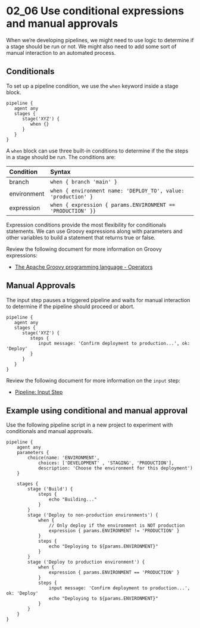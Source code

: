 # 02_06 Use conditional expressions and manual approvals
When we’re developing pipelines, we might need to use logic to determine if a stage should be run or not.  We might also need to add some sort of manual interaction to an automated process.  

## Conditionals
To set up a pipeline condition, we use the `when` keyword inside a stage block.  
```
pipeline {
   agent any
   stages {
      stage('XYZ') {
         when {}
      }
   }
}
```

A `when` block can use three built-in conditions to determine if the the steps in a stage should be run.  The conditions are:

|Condition  |Syntax                                                       |
|:----------|:------------------------------------------------------------|
|branch     |`when { branch 'main' }`                                     |
|environment|`when { environment name: 'DEPLOY_TO', value: 'production' }`|
|expression |`when { expression { params.ENVIRONMENT == 'PRODUCTION' }}`  |

Expression conditions provide the most flexibility for conditionals statements.  We can use Groovy expressions along with parameters and other variables to build a statement that returns true or false.

Review the following document for more information on Groovy expressions:
- [The Apache Groovy programming language - Operators](https://groovy-lang.org/operators.html)

## Manual Approvals
The input step pauses a triggered pipeline and waits for manual interaction to determine if the pipeline should proceed or abort.
```
pipeline {
   agent any
   stages {
      stage('XYZ') {
         steps {
            input message: 'Confirm deployment to production...', ok: 'Deploy'
         }
      }
   }
}
```
Review the following document for more information on the `input` step:
- [Pipeline: Input Step](https://www.jenkins.io/doc/pipeline/steps/pipeline-input-step/)

## Example using conditional and manual approval
Use the following pipeline script in a new project to experiment with conditionals and manual approvals.

```
pipeline {
    agent any
    parameters {
        choice(name: 'ENVIRONMENT',
            choices: ['DEVELOPMENT' , 'STAGING', 'PRODUCTION'],
            description: 'Choose the environment for this deployment')
    }

    stages {
        stage ('Build') {
            steps {
                echo "Building..."
            }
        }
        stage ('Deploy to non-production environments') {
            when {
                // Only deploy if the environment is NOT production
                expression { params.ENVIRONMENT != 'PRODUCTION' }
            }
            steps {
                echo "Deploying to ${params.ENVIRONMENT}"
            }
        }
        stage ('Deploy to production environment') {
            when {
                expression { params.ENVIRONMENT == 'PRODUCTION' }
            }
            steps {
                input message: 'Confirm deployment to production...', ok: 'Deploy'
                echo "Deploying to ${params.ENVIRONMENT}"
            }
        }
    }
}
```
